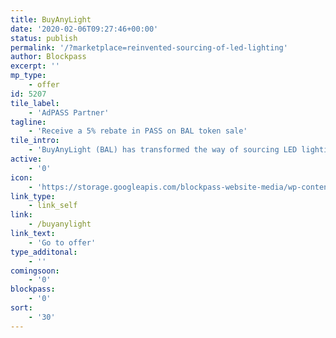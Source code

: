 ```yaml
---
title: BuyAnyLight
date: '2020-02-06T09:27:46+00:00'
status: publish
permalink: '/?marketplace=reinvented-sourcing-of-led-lighting'
author: Blockpass
excerpt: ''
mp_type:
    - offer
id: 5207
tile_label:
    - 'AdPASS Partner'
tagline:
    - 'Receive a 5% rebate in PASS on BAL token sale'
tile_intro:
    - 'BuyAnyLight (BAL) has transformed the way of sourcing LED lighting. Blockpass community members are eligible to receive the 5% rebate when participating in the BuyAnyLight (BAL) token sale by simply activating this offer. '
active:
    - '0'
icon:
    - 'https://storage.googleapis.com/blockpass-website-media/wp-content/uploads/2020/02/BAL.png'
link_type:
    - link_self
link:
    - /buyanylight
link_text:
    - 'Go to offer'
type_additonal:
    - ''
comingsoon:
    - '0'
blockpass:
    - '0'
sort:
    - '30'
---
```

<!DOCTYPE html PUBLIC "-//W3C//DTD HTML 4.0 Transitional//EN" "http://www.w3.org/TR/REC-html40/loose.dtd">
<?xml encoding="UTF-8">

